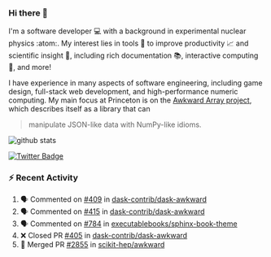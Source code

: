 ### Hi there 👋 

I'm a software developer 💻 with a background in experimental nuclear physics :atom:. My interest lies in tools :wrench: to improve productivity :chart_with_upwards_trend: and scientific insight :telescope:, including rich documentation 📚, interactive computing 🧮, and more! 

I have experience in many aspects of software engineering, including game design, full-stack web development, and high-performance numeric computing. My main focus at Princeton is on the [Awkward Array project](awkward-array.org/), which describes itself as a library that can 
> manipulate JSON-like data with NumPy-like idioms.

![github stats](https://github-readme-stats.vercel.app/api?username=agoose77&show_icons=true&hide_rank=true&hide_title=true&bg_color=30,e76445,904e95&text_color=efe3ec&icon_color=efe3ec)
<!--
**agoose77/agoose77** is a ✨ _special_ ✨ repository because its `README.md` (this file) appears on your GitHub profile.

Here are some ideas to get you started:

- 🔭 I’m currently working on ...
- 🌱 I’m currently learning ...
- 👯 I’m looking to collaborate on ...
- 🤔 I’m looking for help with ...
- 💬 Ask me about ...
- 📫 How to reach me: ...
- 😄 Pronouns: ...
- ⚡ Fun fact: ...
-->

[![Twitter Badge](https://img.shields.io/twitter/follow/agoose77?style=flat-square&logo=Twitter&logoColor=white&color=cornflowerblue)](https://twitter.com/agoose77)

### :zap: Recent Activity

<!--START_SECTION:activity-->
1. 🗣 Commented on [#409](https://github.com/dask-contrib/dask-awkward/pull/409#issuecomment-1832775869) in [dask-contrib/dask-awkward](https://github.com/dask-contrib/dask-awkward)
2. 🗣 Commented on [#415](https://github.com/dask-contrib/dask-awkward/pull/415#issuecomment-1832774185) in [dask-contrib/dask-awkward](https://github.com/dask-contrib/dask-awkward)
3. 🗣 Commented on [#784](https://github.com/executablebooks/sphinx-book-theme/pull/784#issuecomment-1832729946) in [executablebooks/sphinx-book-theme](https://github.com/executablebooks/sphinx-book-theme)
4. ❌ Closed PR [#405](https://github.com/dask-contrib/dask-awkward/pull/405) in [dask-contrib/dask-awkward](https://github.com/dask-contrib/dask-awkward)
5. 🎉 Merged PR [#2855](https://github.com/scikit-hep/awkward/pull/2855) in [scikit-hep/awkward](https://github.com/scikit-hep/awkward)
<!--END_SECTION:activity-->
